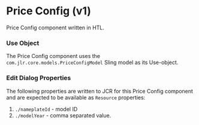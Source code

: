 <!-- Jaguar Component -->
Price Config (v1)
====
Price Config component written in HTL.

### Use Object
The Price Config component uses the `com.jlr.core.models.PriceConfigModel` Sling model as its Use-object.

### Edit Dialog Properties
The following properties are written to JCR for this Price Config component and are expected to be available as `Resource` properties:

1. `./nameplateId` - model ID
2. `./modelYear` - comma separated value.

